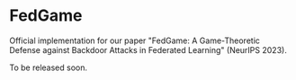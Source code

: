 # FedGame
Official implementation for our paper "FedGame: A Game-Theoretic Defense against Backdoor Attacks in Federated Learning" (NeurIPS 2023).

To be released soon.
